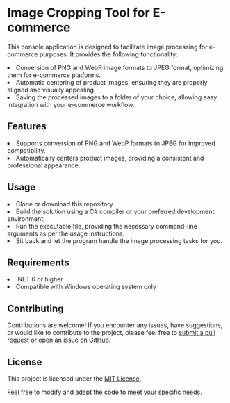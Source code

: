 <h1>Image Cropping Tool for E-commerce</h1>
<p>This console application is designed to facilitate image processing for e-commerce purposes. It provides the following functionality:
<li>Conversion of PNG and WebP image formats to JPEG format, optimizing them for e-commerce platforms.</li>
<li>Automatic centering of product images, ensuring they are properly aligned and visually appealing.</li>
<li>Saving the processed images to a folder of your choice, allowing easy integration with your e-commerce workflow.</li></p>
<h2>Features</h2>
<p><li>Supports conversion of PNG and WebP formats to JPEG for improved compatibility.</li>
<li>Automatically centers product images, providing a consistent and professional appearance.</li></p>
<h2>Usage</h2>
<li>Clone or download this repository.</li>
<li>Build the solution using a C# compiler or your preferred development environment.</li>
<li>Run the executable file, providing the necessary command-line arguments as per the usage instructions.</li>
<li>Sit back and let the program handle the image processing tasks for you.</li>
<h2>Requirements</h2>
<p><li>.NET 6 or higher</li>
<li>Compatible with Windows operating system only</li></p>
<h2>Contributing</h2>
<p>Contributions are welcome! If you encounter any issues, have suggestions, or would like to contribute to the project, please feel free to <a href="https://github.com/your-username/your-repository/issues">submit a pull request</a> or <a href="https://github.com/your-username/your-repository/issues">open an issue</a> on GitHub.</p>
<h2>License</h2>
<p>This project is licensed under the <a href="LICENSE">MIT License</a>.</p>
<p>Feel free to modify and adapt the code to meet your specific needs.</p>

